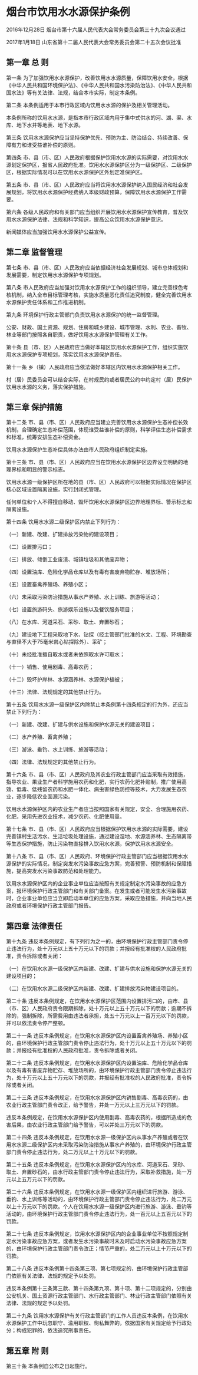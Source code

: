# 烟台市饮用水水源保护条例

2016年12月28日 烟台市第十六届人民代表大会常务委员会第三十九次会议通过

2017年1月18日 山东省第十二届人民代表大会常务委员会第二十五次会议批准



## 第一章  总  则

第一条 为了加强饮用水水源保护，改善饮用水水源质量，保障饮用水安全，根据《中华人民共和国环境保护法》、《中华人民共和国水污染防治法》、《中华人民共和国水法》等有关法律、法规，结合本市实际，制定本条例。

第二条 本条例适用于本市行政区域内饮用水水源的保护及相关管理活动。

本条例所称的饮用水水源，是指本市行政区域内用于集中式供水的河、湖、渠、水库、地下水井等地表、地下水源。

第三条 饮用水水源保护应当坚持保护优先、预防为主、防治结合、持续改善、保障有力和谁受益谁补偿的原则。

第四条 市、县（市、区）人民政府根据保护饮用水水源的实际需要，对饮用水水源划定保护区，报省人民政府批准。饮用水水源保护区分为一级保护区、二级保护区，根据实际情况可以在饮用水水源保护区外划定准保护区。

第五条 市、县（市、区）人民政府应当将饮用水水源保护纳入国民经济和社会发展规划，将饮用水水源保护经费纳入本级财政预算，保障饮用水水源保护工作需要。

第六条 各级人民政府和有关部门应当组织开展饮用水水源保护宣传教育，普及饮用水水源保护法律、法规和科学知识，提高公众饮用水水源保护意识。

新闻媒体应当加强饮用水水源保护公益宣传。

## 第二章  监督管理

第七条 市、县（市、区）人民政府应当依据经济社会发展规划、城市总体规划和发展需要，制定饮用水水源保护专项规划。

第八条 市人民政府应当加强对饮用水水源保护工作的组织领导，建立完善绿色考核机制，纳入全市目标管理考核，实施水质量恶化责任追究制度，健全完善饮用水水源保护责任体系和工作推进机制。

第九条 环境保护行政主管部门负责饮用水水源保护的统一监督管理。

公安、财政、国土资源、规划、住房和城乡建设、城市管理、水利、农业、畜牧、林业等部门按照各自职责，做好饮用水水源保护管理有关工作。

第十条 县（市、区）人民政府应当做好本辖区饮用水水源保护工作，组织实施饮用水水源保护专项规划，落实饮用水水源保护责任。

第十一条 乡（镇）人民政府应当依法做好本辖区内饮用水水源保护相关工作。

村（居）民委员会可以结合实际，在村规民约或者居民公约中约定村（居）民保护饮用水水源的义务，落实保护措施。

## 第三章  保护措施

第十二条 市、县（市、区）人民政府应当建立完善饮用水水源保护生态补偿长效机制，合理确定生态补偿范围，体现谁受益谁补偿的原则，科学评估生态补偿需求和标准，统筹安排生态补偿资金。

饮用水水源保护生态补偿具体办法由市人民政府组织制定实施。

第十三条 市、县（市、区）人民政府应当在饮用水水源保护区边界设立明确的地理界标和明显的警示标志。

饮用水水源一级保护区所在地的县（市、区）人民政府可以根据实际情况在保护区核心区域设置隔离设施，实行封闭式管理。

任何单位和个人不得擅自移动、毁坏饮用水水源保护区边界地理界标、警示标志和隔离设施。

第十四条 饮用水水源二级保护区内禁止下列行为：

（一）新建、改建、扩建排放污染物的建设项目；

（二）设置排污口；

（三）排放、倾倒工业废渣、城镇垃圾和其他废弃物；

（四）设置油库、危险化学品仓库以及有毒有害废弃物贮存、堆放场所；

（五）设置畜禽养殖场、养殖小区；

（六）未采取污染防治措施从事水产养殖、水上训练、旅游等活动；

（七）设置旅游码头、旅游娱乐设施以及餐饮服务项目；

（八）在水库、河道采石、采砂、取土、弃置砂石；

（九）建设地下工程采取地下水、钻探（经主管部门批准的水文、工程、环境勘查与直径不大于75毫米岩心钻探除外）、采矿；

（十）未经批准擅自取水或者未依照取水许可取水；

（十一）销售、使用剧毒、高毒农药；

（十二）毁坏护岸林、水源涵养林、水源保护植被；

（十三）法律、法规规定的其他禁止行为。

第十五条 饮用水水源一级保护区内除禁止本条例第十四条规定的行为外，还应当禁止下列行为：

（一）新建、改建、扩建与供水设施和保护水源无关的建设项目；

（二）水产养殖、畜禽养殖；

（三）游泳、垂钓、水上训练、旅游等活动；

（四）法律、法规规定的其他禁止行为。

第十六条 市、县（市、区）人民政府及其农业行政主管部门应当采取有效措施，指导农业、果业生产者科学施用农药和化肥，实行农药化肥补贴制，推广使用高效、低毒、低残留农药和水肥一体化、病虫害绿色防控等技术，大力发展生态农业，逐步降低农业面源污染。

饮用水水源保护区内的农业生产者应当按照国家有关规定，安全、合理施用农药、化肥，采用先进农业技术，减少农药、化肥使用量。

第十七条 市、县（市、区）人民政府应当根据保护饮用水水源的实际需要，建设完善镇村生活污水、生活垃圾处理设施，通过建设湿地、水源涵养林、生态隔离带等生态保护措施，防止污染物直接排入饮用水水源，保护饮用水水源安全。

第十八条 市、县（市、区）人民政府、环境保护行政主管部门应当根据饮用水水源保护的实际情况，制定突发水污染事故应急方案，完善预警、预防机制和保障措施，提高突发水污染事故防范和处理能力。

饮用水水源保护区内的企业事业单位应当按照有关规定制定水污染事故的应急方案，报环境保护行政主管部门和有关部门备案。在发生或者可能发生水污染事故时，企业事业单位应当立即启动本单位的应急方案，采取应急措施，并向当地人民政府或者环境保护行政主管部门报告。

## 第四章  法律责任

第十九条 违反本条例规定，有下列行为之一的，由环境保护行政主管部门责令停止违法行为，处十万元以上五十万元以下的罚款；并报经有批准权的人民政府批准，责令拆除或者关闭：

（一）在饮用水水源一级保护区内新建、改建、扩建与供水设施和保护水源无关的建设项目的；

（二）在饮用水水源二级保护区内新建、改建、扩建排放污染物建设项目的。

第二十条 违反本条例规定，在饮用水水源保护区范围内设置排污口的，由市、县（市、区）人民政府责令限期拆除，处十万元以上五十万元以下的罚款；逾期不拆除的，强制拆除，所需费用由违法者承担，处五十万元以上一百万元以下的罚款，并可以依法责令停产整顿。

第二十一条 违反本条例规定，在饮用水水源保护区内设置畜禽养殖场、养殖小区的，由环境保护行政主管部门责令停止违法行为，处十万元以上五十万元以下的罚款；并报经有批准权的人民政府批准，责令拆除或者关闭。

第二十二条 违反本条例规定，在饮用水水源保护区内设置油库、危险化学品仓库以及有毒有害废弃物贮存、堆放场所的，由环境保护行政主管部门责令停止违法行为，处十万元以上五十万元以下的罚款，并报经有批准权的人民政府批准，责令拆除或者关闭。

第二十三条 违反本条例规定，在饮用水水源保护区内销售剧毒、高毒农药的，由农业行政主管部门责令改正，给予警告，并处一万元以上三万元以下的罚款。

违反本条例规定，在饮用水水源保护区内使用剧毒、高毒农药的，根据所造成的危害后果，由农业行政主管部门给予警告，可以并处三万元以下的罚款。

第二十四条 违反本条例规定，在饮用水水源一级保护区内从事水产养殖或者在饮用水水源二级保护区内未采取污染防治措施从事水产养殖的，由环境保护行政主管部门责令停止违法行为，处二万元以上十万元以下的罚款。

第二十五条 违反本条例规定，在饮用水水源保护区内的水库、河道采石、采砂、取土、弃置砂石的，由水行政主管部门责令停止违法行为，采取补救措施，处一万元以上五万元以下的罚款。

第二十六条 违反本条例规定，在饮用水水源一级保护区内组织进行旅游、游泳、垂钓、水上训练等活动的，由环境保护行政主管部门责令停止违法行为，处二万元以上十万元以下的罚款。个人在饮用水水源一级保护区内进行旅游、游泳、垂钓等活动的，由环境保护行政主管部门责令停止违法行为，处一百元以上五百元以下的罚款。

第二十七条 违反本条例规定，饮用水水源保护区内的企业事业单位不按照规定制定水污染事故应急方案，或者发生水污染事故时未及时启动水污染事故应急方案的，由环境保护行政主管部门责令改正；情节严重的，处二万元以上十万元以下的罚款。

第二十八条 违反本条例第十四条第三项、第七项规定的，由环境保护行政主管部门依照有关法律、法规的规定予以处罚。

违反本条例第十三条第三款、第十四条第九项、第十项、第十二项规定的，分别由公安机关、国土资源行政主管部门、水行政主管部门、林业行政主管部门依照有关法律、法规的规定予以处罚。

第二十九条 饮用水水源保护有关行政主管部门的工作人员违反本条例，在饮用水水源保护工作中玩忽职守、滥用职权、徇私舞弊的，依据国家有关规定给予行政处分；构成犯罪的，依法追究刑事责任。

## 第五章  附  则

第三十条 本条例自公布之日起施行。